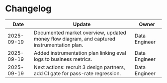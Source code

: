 # Changelog

| Date | Update | Owner |
|------|--------|-------|
| 2025-09-19 | Documented market overview, updated money flow diagram, and captured instrumentation plan. | Data Engineer |
| 2025-09-19 | Added instrumentation plan linking eval logs to business metrics. | Data Engineer |
| 2025-09-19 | Next actions: recruit 3 design partners, add CI gate for pass-rate regression. | Data Engineer |
